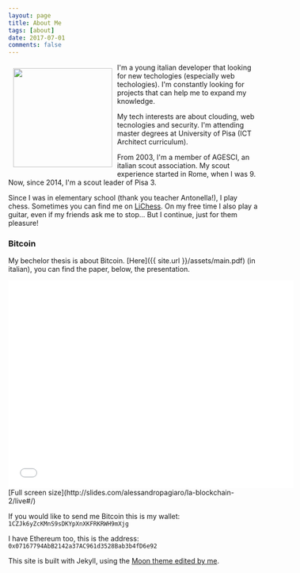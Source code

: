 ```yaml
---
layout: page
title: About Me
tags: [about]
date: 2017-07-01
comments: false
---
```


<img src="{{ site.url }}/assets/img/me2.png" style="width: 200px; margin: 10px" align="left" />
I'm a young italian developer that looking for new techologies (especially web techologies). I'm constantly looking for projects that can help me to expand my knowledge.

My tech interests are about clouding, web tecnologies and security. I'm attending master degrees at University of Pisa (ICT Architect curriculum).

From 2003, I'm a member of AGESCI, an italian scout association. My scout experience started in Rome, when I was 9. Now, since 2014, I'm a scout leader of Pisa 3. 

Since I was in elementary school (thank you teacher Antonella!), I play chess. Sometimes you can find me on [LiChess](https://lichess.org).
On my free time I also play a guitar, even if my friends ask me to stop... But I continue, just for them pleasure!

### Bitcoin
My bechelor thesis is about Bitcoin. [Here]({{ site.url }}/assets/main.pdf) (in italian), you can find the paper, below, the presentation.

<iframe src="//slides.com/alessandropagiaro/la-blockchain-2/embed" width="576" height="420" scrolling="no" frameborder="0" webkitallowfullscreen mozallowfullscreen allowfullscreen></iframe>
[Full screen size](http://slides.com/alessandropagiaro/la-blockchain-2/live#/)

If you would like to send me Bitcoin this is my wallet: `1CZJk6yZcKMnS9sDKYpXnXKFRKRWH9mXjg`

I have Ethereum too, this is the address: `0x07167794AbB2142a37AC961d3528Bab3b4fD6e92`

This site is built with Jekyll, using the [Moon theme edited by me](https://github.com/alessandro308/Moon).
